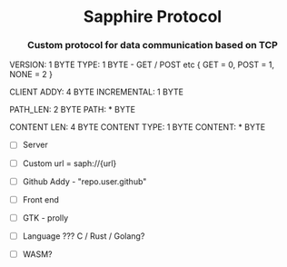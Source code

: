 <div align="center">

# Sapphire Protocol

### Custom protocol for data communication based on TCP

</div>

VERSION: 1 BYTE
TYPE: 1 BYTE - GET / POST etc { GET = 0, POST = 1, NONE = 2 }

CLIENT ADDY: 4 BYTE
INCREMENTAL: 1 BYTE

PATH_LEN: 2 BYTE
PATH: * BYTE

CONTENT LEN: 4 BYTE
CONTENT TYPE: 1 BYTE
CONTENT: * BYTE


- [ ] Server
- [ ] Custom url = saph://{url}
- [ ] Github Addy - "repo.user.github"

- [ ] Front end
- [ ] GTK - prolly
- [ ] Language ??? C / Rust / Golang?

- [ ] WASM?
